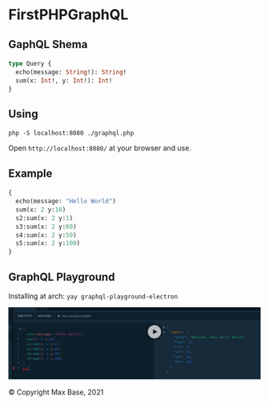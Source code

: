 # FirstPHPGraphQL

## GaphQL Shema

```graphql
type Query {
  echo(message: String!): String!
  sum(x: Int!, y: Int!): Int!
}
```

## Using

```
php -S localhost:8080 ./graphql.php
```

Open `http://localhost:8080/` at your browser and use.

## Example

```graphql
{
  echo(message: "Hello World")
  sum(x: 2 y:10)
  s2:sum(x: 2 y:1)
  s3:sum(x: 2 y:60)
  s4:sum(x: 2 y:50)
  s5:sum(x: 2 y:100)
}
```

## GraphQL Playground

Installing at arch: `yay graphql-playground-electron`

![](demo.png)

© Copyright Max Base, 2021
